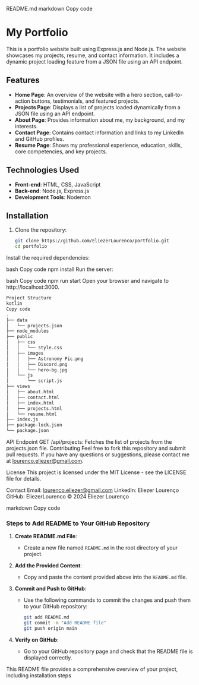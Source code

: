 README.md
markdown
Copy code
# My Portfolio

This is a portfolio website built using Express.js and Node.js. The website showcases my projects, resume, and contact information. It includes a dynamic project loading feature from a JSON file using an API endpoint.

## Features

- **Home Page**: An overview of the website with a hero section, call-to-action buttons, testimonials, and featured projects.
- **Projects Page**: Displays a list of projects loaded dynamically from a JSON file using an API endpoint.
- **About Page**: Provides information about me, my background, and my interests.
- **Contact Page**: Contains contact information and links to my LinkedIn and GitHub profiles.
- **Resume Page**: Shows my professional experience, education, skills, core competencies, and key projects.

## Technologies Used

- **Front-end**: HTML, CSS, JavaScript
- **Back-end**: Node.js, Express.js
- **Development Tools**: Nodemon

## Installation

1. Clone the repository:
   ```bash
   git clone https://github.com/EliezerLourenco/portfolio.git
   cd portfolio
Install the required dependencies:

bash
Copy code
npm install
Run the server:

bash
Copy code
npm run start
Open your browser and navigate to http://localhost:3000.
```bash
Project Structure
kotlin
Copy code
.
├── data
│   └── projects.json
├── node_modules
├── public
│   ├── css
│   │   └── style.css
│   ├── images
│   │   ├── Astronomy Pic.png
│   │   ├── Discord.png
│   │   └── hero-bg.jpg
│   └── js
│       └── script.js
├── views
│   ├── about.html
│   ├── contact.html
│   ├── index.html
│   ├── projects.html
│   └── resume.html
├── index.js
├── package-lock.json
└── package.json
```
API Endpoint
GET /api/projects: Fetches the list of projects from the projects.json file.
Contributing
Feel free to fork this repository and submit pull requests. If you have any questions or suggestions, please contact me at lourenco.eliezer@gmail.com.

License
This project is licensed under the MIT License - see the LICENSE file for details.

Contact
Email: lourenco.eliezer@gmail.com
LinkedIn: Eliezer Lourenço
GitHub: EliezerLourenco
© 2024 Eliezer Lourenço

markdown
Copy code

### Steps to Add README to Your GitHub Repository

1. **Create README.md File**:
   - Create a new file named `README.md` in the root directory of your project.

2. **Add the Provided Content**:
   - Copy and paste the content provided above into the `README.md` file.

3. **Commit and Push to GitHub**:
   - Use the following commands to commit the changes and push them to your GitHub repository:
     ```bash
     git add README.md
     git commit -m "Add README file"
     git push origin main
     ```

4. **Verify on GitHub**:
   - Go to your GitHub repository page and check that the README file is displayed correctly. 

This README file provides a comprehensive overview of your project, including installation steps
